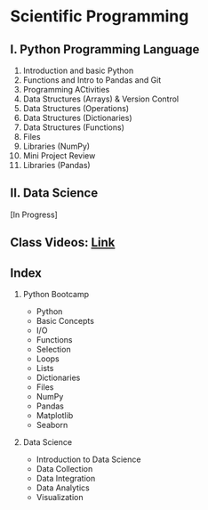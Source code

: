 # Scientific Programming


## I. Python Programming Language
01) Introduction and basic Python
02) Functions and Intro to Pandas and Git
03) Programming ACtivities
04) Data Structures (Arrays) & Version Control
05) Data Structures (Operations)
06) Data Structures (Dictionaries) 
07) Data Structures (Functions)
08) Files
09) Libraries (NumPy)
10) Mini Project Review
11) Libraries (Pandas)


## II. Data Science

[In Progress]

## Class Videos: [Link](https://drive.google.com/drive/folders/1sMYKfNo-kUVo0q3khjbKgpeWGbMiydei)


## Index
1. Python Bootcamp
    * Python
    - Basic Concepts
    - I/O
    - Functions
    - Selection
    - Loops
    - Lists
    - Dictionaries
    - Files 
    * NumPy
    * Pandas
    * Matplotlib
    * Seaborn
    
2. Data Science
    * Introduction to Data Science
    * Data Collection
    * Data Integration
    * Data Analytics
    * Visualization
